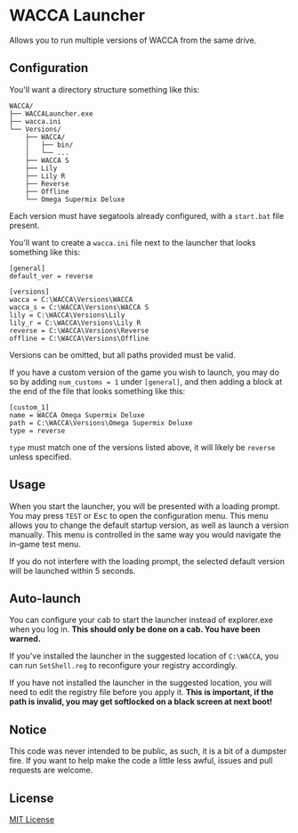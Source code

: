 ﻿# WACCA Launcher

Allows you to run multiple versions of WACCA from the same drive.

## Configuration

You'll want a directory structure something like this:

```
WACCA/
├── WACCALauncher.exe
├── wacca.ini
└── Versions/
    ├── WACCA/
    │   ├── bin/
    │   └── ...
    ├── WACCA S
    ├── Lily
    ├── Lily R
    ├── Reverse
    ├── Offline
    └── Omega Supermix Deluxe
```

Each version must have segatools already configured, with a `start.bat` file present.

You'll want to create a `wacca.ini` file next to the launcher that looks something like this:

```
[general]
default_ver = reverse

[versions]
wacca = C:\WACCA\Versions\WACCA
wacca_s = C:\WACCA\Versions\WACCA S
lily = C:\WACCA\Versions\Lily
lily_r = C:\WACCA\Versions\Lily R
reverse = C:\WACCA\Versions\Reverse
offline = C:\WACCA\Versions\Offline
```

Versions can be omitted, but all paths provided must be valid.

If you have a custom version of the game you wish to launch, you may do so by adding
`num_customs = 1` under `[general]`, and then adding a block at the end of the file
that looks something like this:

```
[custom_1]
name = WACCA Omega Supermix Deluxe
path = C:\WACCA\Versions\Omega Supermix Deluxe
type = reverse

```

`type` must match one of the versions listed above, it will likely be `reverse` unless specified.

## Usage

When you start the launcher, you will be presented with a loading prompt.
You may press `TEST` or <kbd>Esc</kbd> to open the configuration menu. This menu allows you
to change the default startup version, as well as launch a version manually.
This menu is controlled in the same way you would navigate the in-game test menu.

If you do not interfere with the loading prompt, the selected default version
will be launched within 5 seconds.

## Auto-launch

You can configure your cab to start the launcher instead of explorer.exe when you log in.
**This should only be done on a cab. You have been warned.**

If you've installed the launcher in the suggested location of `C:\WACCA`,
you can run `SetShell.reg` to reconfigure your registry accordingly. 

If you have not installed the launcher in the suggested location, you will need to edit the
registry file before you apply it. **This is important, if the path is invalid, you may get
softlocked on a black screen at next boot!**

## Notice

This code was never intended to be public, as such, it is a bit of a dumpster fire.
If you want to help make the code a little less awful, issues and pull requests are welcome.

## License

[MIT License](https://choosealicense.com/licenses/mit/)